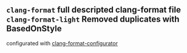 `clang-format` full descripted clang-format file  
`clang-format-light` Removed duplicates with BasedOnStyle  
---
configurated with [clang-format-configurator](https://clang-format-configurator.site/)
